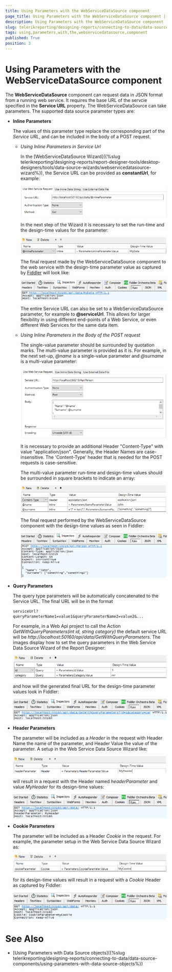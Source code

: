```yaml
---
title: Using Parameters with the WebServiceDataSource component
page_title: Using Parameters with the WebServiceDataSource component | for Telerik Reporting Documentation
description: Using Parameters with the WebServiceDataSource component
slug: telerikreporting/designing-reports/connecting-to-data/data-source-components/webservicedatasource-component/using-parameters-with-the-webservicedatasource-component
tags: using,parameters,with,the,webservicedatasource,component
published: True
position: 3
---
```


# Using Parameters with the WebServiceDataSource component

The __WebServiceDataSource__ component can request data in JSON format from a running web service. It requires the base URL of the servcie specified in the __Service URL__ property. The WebServiceDataSource can take parameters. The supported data source parameter types are: 

* __Inline Parameters__ 

   The values of this parameter type replace the corresponding part of the *Service URL*, and can be included in the body of a POST request. 

   + *Using Inline Parameters in Service Url* 
   
     In the [WebServiceDataSource Wizard]({%slug telerikreporting/designing-reports/report-designer-tools/desktop-designers/tools/data-source-wizards/webservicedatasource-wizard%}), the Service URL can be provided as __constantUrl__, for example:                 

     ![Web Service Data Source Urlx 750](images/WebServiceDataSourceUrlx750.png) 
	 
	 
	 In the next step of the Wizard it is necessary to set the run-time and the design-time values for the parameter:                 


     ![Web Service Data Source Inline Parameterx 750](images/WebServiceDataSourceInlineParameterx750.png) 
	 
	 The final request made by the WebServiceDataSource component to the web service with the design-time parameter value as captured by [Fiddler](https://www.telerik.com/download/fiddler) will look like: 

     ![Web Service Data Source Inline Parameter Request Urlx 750](images/WebServiceDataSourceInlineParameterRequestUrlx750.png) 
	 
	 The entire Service URL can also be set to a WebServiceDataSource parameter, for example to __@serviceUrl__. This allows for larger flexibility in using different end-points of a Web Service, or even different Web Services for the same data item. 

   + *Using Inline Parameters in the Body of the POST request* 
   
     The single-value parameter should be surrounded by quotation marks. The multi-value parameter is provided as it is. For example, in the next set-up, *@name* is a single-value parameter and *@surname* is a multi-value parameter: 

     ![Web Service Data Source Url Bodyx 750](images/WebServiceDataSourceUrlBodyx750.png) 
	 
	 It is necessary to provide an additional Header "Content-Type" with value "application/json". Generally, the Header Names are case-insensitive. The 'Content-Type' header that is needed for the POST requests is case-sensitive. 
	 
	 The multi-value parameter run-time and design-time values should be surrounded in square brackets to indicate an array: 

     ![Web Service Data Source Inline Parameter Bodyx 750](images/WebServiceDataSourceInlineParameterBodyx750.png) 
	 
	 The final request performed by the WebServiceDataSource component with the design-time values as seen in Fiddler:                 

     ![Web Service Data Source Inline Parameter Request Url Bodyx 750](images/WebServiceDataSourceInlineParameterRequestUrlBodyx750.png)

* __Query Parameters__ 

  The query type parameters will be automatically concatenated to the Service URL. The final URL will be in the format 
  
  ````
  serviceUrl?queryParameterName1=value1&queryParameterName2=value2&...
  ````  
  
  For example, in a Web Api project to call the Action *GetWithQueryParameters(int id, string category)* the default service URL will be *http://localhost:50160/api/data/GetWithQueryParameters*. The images display how to set the query parameters in the Web Service Data Source Wizard of the Report Designer: 

  ![Web Service Data Source Query Parameterx 750](images/WebServiceDataSourceQueryParameterx750.png) 
  
  and how will the generated final URL for the design-time parameter values look in Fiddler:             

  ![Web Service Data Source Query Parameter Request Urlx 750](images/WebServiceDataSourceQueryParameterRequestUrlx750.png)

* __Header Parameters__ 

  The parameter will be included as a *Header*  in the request with Header Name the name of the parameter, and Header Value the value of the parameter. A setup in the Web Service Data Source Wizard like: 

  ![Web Service Data Source Header Parameterx 750](images/WebServiceDataSourceHeaderParameterx750.png) 
  
  will result in a request with the Header named *headerParameter* and value *MyHeader* for its design-time values:             

  ![Web Service Data Source Header Parameter Request Urlx 750](images/WebServiceDataSourceHeaderParameterRequestUrlx750.png)

* __Cookie Parameters__ 

  The parameter will be included as a Header *Cookie* in the request. For example, the parameter setup in the Web Service Data Source Wizard as:             

  ![Web Service Data Source Cookie Parameterx 750](images/WebServiceDataSourceCookieParameterx750.png) 
  
  for its design-time values will result in a request with a *Cookie* Header as captured by Fiddler:             

  ![Web Service Data Source Cookie Parameter Request Urlx 750](images/WebServiceDataSourceCookieParameterRequestUrlx750.png)

# See Also

* [Using Parameters with Data Source objects]({%slug telerikreporting/designing-reports/connecting-to-data/data-source-components/using-parameters-with-data-source-objects%})
